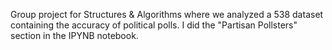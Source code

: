 Group project for Structures & Algorithms where we analyzed a 538 dataset containing the accuracy of political polls. I did the "Partisan Pollsters" section in the IPYNB notebook.
